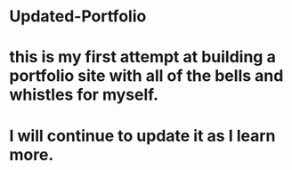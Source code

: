 # Updated-Portfolio

# this is my first attempt at building a portfolio site with all of the bells and whistles for myself.

# I will continue to update it as I learn more.
